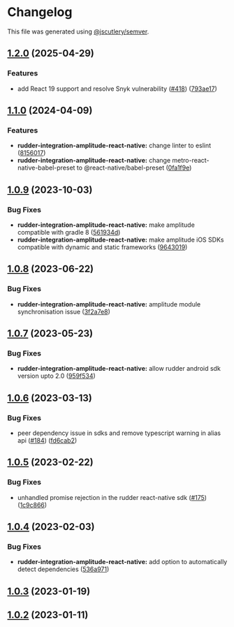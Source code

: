 # Changelog

This file was generated using [@jscutlery/semver](https://github.com/jscutlery/semver).

## [1.2.0](https://github.com/rudderlabs/rudder-sdk-react-native/compare/rudder-integration-amplitude-react-native@1.1.0...rudder-integration-amplitude-react-native@1.2.0) (2025-04-29)


### Features

* add React 19 support and resolve Snyk vulnerability ([#418](https://github.com/rudderlabs/rudder-sdk-react-native/issues/418)) ([793ae17](https://github.com/rudderlabs/rudder-sdk-react-native/commit/793ae17076d8f69404877eec07fea1b49c3ce304))

## [1.1.0](https://github.com/rudderlabs/rudder-sdk-react-native/compare/rudder-integration-amplitude-react-native@1.0.9...rudder-integration-amplitude-react-native@1.1.0) (2024-04-09)


### Features

* **rudder-integration-amplitude-react-native:** change linter to eslint ([8156017](https://github.com/rudderlabs/rudder-sdk-react-native/commit/8156017fa9ab275991d0baa59d6258a303425902))
* **rudder-integration-amplitude-react-native:** change metro-react-native-babel-preset to @react-native/babel-preset ([0fa1f9e](https://github.com/rudderlabs/rudder-sdk-react-native/commit/0fa1f9e6ac04152c5144db74cf9b429ccf896709))

## [1.0.9](https://github.com/rudderlabs/rudder-sdk-react-native/compare/rudder-integration-amplitude-react-native@1.0.8...rudder-integration-amplitude-react-native@1.0.9) (2023-10-03)


### Bug Fixes

* **rudder-integration-amplitude-react-native:** make amplitude compatible with gradle 8 ([561934d](https://github.com/rudderlabs/rudder-sdk-react-native/commit/561934d5be02fbce43c0728a97cf568963194316))
* **rudder-integration-amplitude-react-native:** make amplitude iOS SDKs compatible with dynamic and static frameworks ([9643019](https://github.com/rudderlabs/rudder-sdk-react-native/commit/96430195af423c0480bf61f51c3c34a3f34e28e4))

## [1.0.8](https://github.com/rudderlabs/rudder-sdk-react-native/compare/rudder-integration-amplitude-react-native@1.0.7...rudder-integration-amplitude-react-native@1.0.8) (2023-06-22)


### Bug Fixes

* **rudder-integration-amplitude-react-native:** amplitude module synchronisation issue ([3f2a7e8](https://github.com/rudderlabs/rudder-sdk-react-native/commit/3f2a7e8c03b95c07b0f39afd25d0ed77f7301560))

## [1.0.7](https://github.com/rudderlabs/rudder-sdk-react-native/compare/rudder-integration-amplitude-react-native@1.0.6...rudder-integration-amplitude-react-native@1.0.7) (2023-05-23)


### Bug Fixes

* **rudder-integration-amplitude-react-native:** allow rudder android sdk version upto 2.0 ([959f534](https://github.com/rudderlabs/rudder-sdk-react-native/commit/959f534b41f224d9151da239f7ec399f58221b33))

## [1.0.6](https://github.com/rudderlabs/rudder-sdk-react-native/compare/rudder-integration-amplitude-react-native@1.0.5...rudder-integration-amplitude-react-native@1.0.6) (2023-03-13)


### Bug Fixes

* peer dependency issue in sdks and remove typescript warning in alias api ([#184](https://github.com/rudderlabs/rudder-sdk-react-native/issues/184)) ([fd6cab2](https://github.com/rudderlabs/rudder-sdk-react-native/commit/fd6cab262d1cba21dfd7129caa1a53d614cb7783))

## [1.0.5](https://github.com/rudderlabs/rudder-sdk-react-native/compare/rudder-integration-amplitude-react-native@1.0.4...rudder-integration-amplitude-react-native@1.0.5) (2023-02-22)


### Bug Fixes

* unhandled promise rejection in the rudder react-native sdk ([#175](https://github.com/rudderlabs/rudder-sdk-react-native/issues/175)) ([1c9c866](https://github.com/rudderlabs/rudder-sdk-react-native/commit/1c9c866dfd59ef751075ccbcbece36efd891d50b))

## [1.0.4](https://github.com/rudderlabs/rudder-sdk-react-native/compare/rudder-integration-amplitude-react-native@1.0.3...rudder-integration-amplitude-react-native@1.0.4) (2023-02-03)


### Bug Fixes

* **rudder-integration-amplitude-react-native:** add option to automatically detect dependencies ([536a971](https://github.com/rudderlabs/rudder-sdk-react-native/commit/536a9712b344332c78fe3e8b24903d9c1e15731a))

## [1.0.3](https://github.com/rudderlabs/rudder-sdk-react-native/compare/rudder-integration-amplitude-react-native@1.0.2...rudder-integration-amplitude-react-native@1.0.3) (2023-01-19)

## [1.0.2](https://github.com/rudderlabs/rudder-sdk-react-native/compare/rudder-integration-amplitude-react-native-1.0.1...rudder-integration-amplitude-react-native-1.0.2) (2023-01-11)
